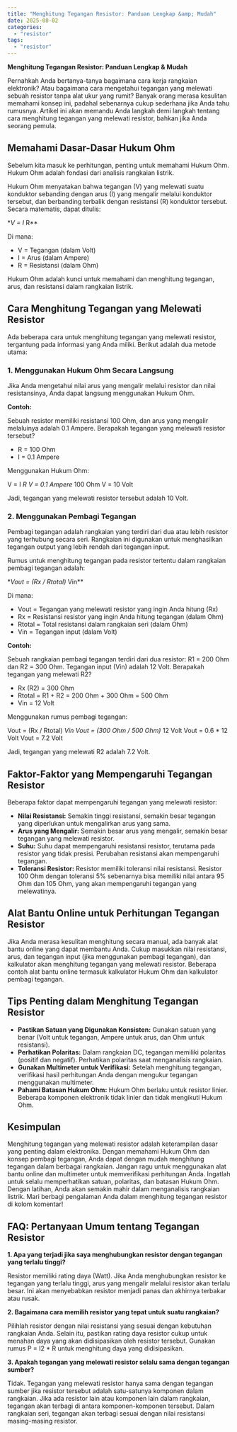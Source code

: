 ```yaml
---
title: "Menghitung Tegangan Resistor: Panduan Lengkap &amp; Mudah"
date: 2025-08-02
categories: 
  - "resistor"
tags: 
  - "resistor"
---
```


**Menghitung Tegangan Resistor: Panduan Lengkap & Mudah**

Pernahkah Anda bertanya-tanya bagaimana cara kerja rangkaian elektronik? Atau bagaimana cara mengetahui tegangan yang melewati sebuah resistor tanpa alat ukur yang rumit? Banyak orang merasa kesulitan memahami konsep ini, padahal sebenarnya cukup sederhana jika Anda tahu rumusnya. Artikel ini akan memandu Anda langkah demi langkah tentang cara menghitung tegangan yang melewati resistor, bahkan jika Anda seorang pemula.

## Memahami Dasar-Dasar Hukum Ohm

Sebelum kita masuk ke perhitungan, penting untuk memahami Hukum Ohm. Hukum Ohm adalah fondasi dari analisis rangkaian listrik.

Hukum Ohm menyatakan bahwa tegangan (V) yang melewati suatu konduktor sebanding dengan arus (I) yang mengalir melalui konduktor tersebut, dan berbanding terbalik dengan resistansi (R) konduktor tersebut. Secara matematis, dapat ditulis:

\*_V = I_ R\*\*

Di mana:

- V = Tegangan (dalam Volt)
- I = Arus (dalam Ampere)
- R = Resistansi (dalam Ohm)

Hukum Ohm adalah kunci untuk memahami dan menghitung tegangan, arus, dan resistansi dalam rangkaian listrik.

## Cara Menghitung Tegangan yang Melewati Resistor

Ada beberapa cara untuk menghitung tegangan yang melewati resistor, tergantung pada informasi yang Anda miliki. Berikut adalah dua metode utama:

### 1\. Menggunakan Hukum Ohm Secara Langsung

Jika Anda mengetahui nilai arus yang mengalir melalui resistor dan nilai resistansinya, Anda dapat langsung menggunakan Hukum Ohm.

**Contoh:**

Sebuah resistor memiliki resistansi 100 Ohm, dan arus yang mengalir melaluinya adalah 0.1 Ampere. Berapakah tegangan yang melewati resistor tersebut?

- R = 100 Ohm
- I = 0.1 Ampere

Menggunakan Hukum Ohm:

V = I _R V = 0.1 Ampere_ 100 Ohm V = 10 Volt

Jadi, tegangan yang melewati resistor tersebut adalah 10 Volt.

### 2\. Menggunakan Pembagi Tegangan

Pembagi tegangan adalah rangkaian yang terdiri dari dua atau lebih resistor yang terhubung secara seri. Rangkaian ini digunakan untuk menghasilkan tegangan output yang lebih rendah dari tegangan input.

Rumus untuk menghitung tegangan pada resistor tertentu dalam rangkaian pembagi tegangan adalah:

\*_Vout = (Rx / Rtotal)_ Vin\*\*

Di mana:

- Vout = Tegangan yang melewati resistor yang ingin Anda hitung (Rx)
- Rx = Resistansi resistor yang ingin Anda hitung tegangan (dalam Ohm)
- Rtotal = Total resistansi dalam rangkaian seri (dalam Ohm)
- Vin = Tegangan input (dalam Volt)

**Contoh:**

Sebuah rangkaian pembagi tegangan terdiri dari dua resistor: R1 = 200 Ohm dan R2 = 300 Ohm. Tegangan input (Vin) adalah 12 Volt. Berapakah tegangan yang melewati R2?

- Rx (R2) = 300 Ohm
- Rtotal = R1 + R2 = 200 Ohm + 300 Ohm = 500 Ohm
- Vin = 12 Volt

Menggunakan rumus pembagi tegangan:

Vout = (Rx / Rtotal) _Vin Vout = (300 Ohm / 500 Ohm)_ 12 Volt Vout = 0.6 \* 12 Volt Vout = 7.2 Volt

Jadi, tegangan yang melewati R2 adalah 7.2 Volt.

## Faktor-Faktor yang Mempengaruhi Tegangan Resistor

Beberapa faktor dapat mempengaruhi tegangan yang melewati resistor:

- **Nilai Resistansi:** Semakin tinggi resistansi, semakin besar tegangan yang diperlukan untuk mengalirkan arus yang sama.
- **Arus yang Mengalir:** Semakin besar arus yang mengalir, semakin besar tegangan yang melewati resistor.
- **Suhu:** Suhu dapat mempengaruhi resistansi resistor, terutama pada resistor yang tidak presisi. Perubahan resistansi akan mempengaruhi tegangan.
- **Toleransi Resistor:** Resistor memiliki toleransi nilai resistansi. Resistor 100 Ohm dengan toleransi 5% sebenarnya bisa memiliki nilai antara 95 Ohm dan 105 Ohm, yang akan mempengaruhi tegangan yang melewatinya.

## Alat Bantu Online untuk Perhitungan Tegangan Resistor

Jika Anda merasa kesulitan menghitung secara manual, ada banyak alat bantu online yang dapat membantu Anda. Cukup masukkan nilai resistansi, arus, dan tegangan input (jika menggunakan pembagi tegangan), dan kalkulator akan menghitung tegangan yang melewati resistor. Beberapa contoh alat bantu online termasuk kalkulator Hukum Ohm dan kalkulator pembagi tegangan.

## Tips Penting dalam Menghitung Tegangan Resistor

- **Pastikan Satuan yang Digunakan Konsisten:** Gunakan satuan yang benar (Volt untuk tegangan, Ampere untuk arus, dan Ohm untuk resistansi).
- **Perhatikan Polaritas:** Dalam rangkaian DC, tegangan memiliki polaritas (positif dan negatif). Perhatikan polaritas saat menganalisis rangkaian.
- **Gunakan Multimeter untuk Verifikasi:** Setelah menghitung tegangan, verifikasi hasil perhitungan Anda dengan mengukur tegangan menggunakan multimeter.
- **Pahami Batasan Hukum Ohm:** Hukum Ohm berlaku untuk resistor linier. Beberapa komponen elektronik tidak linier dan tidak mengikuti Hukum Ohm.

## Kesimpulan

Menghitung tegangan yang melewati resistor adalah keterampilan dasar yang penting dalam elektronika. Dengan memahami Hukum Ohm dan konsep pembagi tegangan, Anda dapat dengan mudah menghitung tegangan dalam berbagai rangkaian. Jangan ragu untuk menggunakan alat bantu online dan multimeter untuk memverifikasi perhitungan Anda. Ingatlah untuk selalu memperhatikan satuan, polaritas, dan batasan Hukum Ohm. Dengan latihan, Anda akan semakin mahir dalam menganalisis rangkaian listrik. Mari berbagi pengalaman Anda dalam menghitung tegangan resistor di kolom komentar!

## FAQ: Pertanyaan Umum tentang Tegangan Resistor

**1\. Apa yang terjadi jika saya menghubungkan resistor dengan tegangan yang terlalu tinggi?**

Resistor memiliki rating daya (Watt). Jika Anda menghubungkan resistor ke tegangan yang terlalu tinggi, arus yang mengalir melalui resistor akan terlalu besar. Ini akan menyebabkan resistor menjadi panas dan akhirnya terbakar atau rusak.

**2\. Bagaimana cara memilih resistor yang tepat untuk suatu rangkaian?**

Pilihlah resistor dengan nilai resistansi yang sesuai dengan kebutuhan rangkaian Anda. Selain itu, pastikan rating daya resistor cukup untuk menahan daya yang akan didisipasikan oleh resistor tersebut. Gunakan rumus P = I2 \* R untuk menghitung daya yang didisipasikan.

**3\. Apakah tegangan yang melewati resistor selalu sama dengan tegangan sumber?**

Tidak. Tegangan yang melewati resistor hanya sama dengan tegangan sumber jika resistor tersebut adalah satu-satunya komponen dalam rangkaian. Jika ada resistor lain atau komponen lain dalam rangkaian, tegangan akan terbagi di antara komponen-komponen tersebut. Dalam rangkaian seri, tegangan akan terbagi sesuai dengan nilai resistansi masing-masing resistor.
